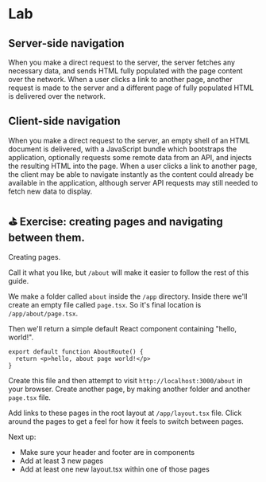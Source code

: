 # Lab

## Server-side navigation

When you make a direct request to the server, the server fetches any necessary data, and sends HTML fully populated with the page content over the network. When a user clicks a link to another page, another request is made to the server and a different page of fully populated HTML is delivered over the network.

## Client-side navigation

When you make a direct request to the server, an empty shell of an HTML document is delivered, with a JavaScript bundle which bootstraps the application, optionally requests some remote data from an API, and injects the resulting HTML into the page. When a user clicks a link to another page, the client may be able to navigate instantly as the content could already be available in the application, although server API requests may still needed to fetch new data to display.

## ⛳️ Exercise: creating pages and navigating between them.

Creating pages.

Call it what you like, but `/about` will make it easier to follow the rest of this guide.

We make a folder called `about` inside the `/app` directory. Inside there we'll create an empty file called `page.tsx`. So it's final location is `/app/about/page.tsx`.

Then we'll return a simple default React component containing "hello, world!".

```
export default function AboutRoute() {
  return <p>hello, about page world!</p>
}
```

Create this file and then attempt to visit `http://localhost:3000/about` in your browser. Create another page, by making another folder and another `page.tsx` file.

Add links to these pages in the root layout at `/app/layout.tsx` file. Click around the pages to get a feel for how it feels to switch between pages.

Next up:
- Make sure your header and footer are in components
- Add at least 3 new pages
- Add at least one new layout.tsx within one of those pages
